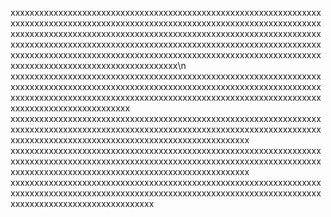 xxxxxxxxxxxxxxxxxxxxxxxxxxxxxxxxxxxxxxxxxxxxxxxxxxxxxxxxxxxxxxxxxxxxxxxxxxxxxxxxxxxxxxxxxxxxxxxxxxxxxxxxxxxxxxxxxxxxxxxxxxxxxxxxxxxxxxxxxxxxxxxxxxxxxxxxxxxxxxxxxxxxxxxxxxxxxxxxxxxxxxxxxxxxxxxxxxxxxxxxxxxxxxxxxxxxxxxxxxxxxxxxxxxxxxxxxxxxxxxxxxxxxxxxxxxxxxxxxxxxxxxxxxxxxxxxxxxxxxxxxxxxxxxxxxxxxxxxxxxxxxxxxxxxxxxxxxxxxxxxxxxxxxxxxxxxxxxxxxxxxxxxxxxxxxxxxxxxxxxx\n
xxxxxxxxxxxxxxxxxxxxxxxxxxxxxxxxxxxxxxxxxxxxxxxxxxxxxxxxxxxxxxxxxxxxxxxxxxxxxxxxxxxxxxxxxxxxxxxxxxxxxxxxxxxxxxxxxxxxxxxxxxxxxxxxxxxxxxxxxxxxxxxxxxxxxxxxxxxxxxxxxxxxxxxxxxxxxxxxxxxxxxxxxxxxxxxxxxxxxxxxxxxxxxxxxxxxxxxxxxxx
xxxxxxxxxxxxxxxxxxxxxxxxxxxxxxxxxxxxxxxxxxxxxxxxxxxxxxxxxxxxxxxxxxxxxxxxxxxxxxxxxxxxxxxxxxxxxxxxxxxxxxxxxxxxxxxxxxxxxxxxxxxxxxxxxxxxxxxxxxxxxxxxxxxxxxxxxxxxxxxxxxxxxxxxxxxxxxxxxxxx
xxxxxxxxxxxxxxxxxxxxxxxxxxxxxxxxxxxxxxxxxxxxxxxxxxxxxxxxxxxxxxxxxxxxxxxxxxxxxxxxxxxxxxxxxxxxxxxxxxxxxxxxxxxxxxxxxxxxxxxxxxxxxxxxxxxxxxxxxxxxxxxxxxxxxxxxxxxxxxxxxxxxxxxxxxxxxxxxxxxx
xxxxxxxxxxxxxxxxxxxxxxxxxxxxxxxxxxxxxxxxxxxxxxxxxxxxxxxxxxxxxxxxxxxxxxxxxxxxxxxxxxxxxxxxxxxxxxxxxxxxxxxxxxxxxxxxxxxxxxxxxxxxxxxxxxxxxxxxxxxxxxxxxxxxxxxxxxxxxxxx
